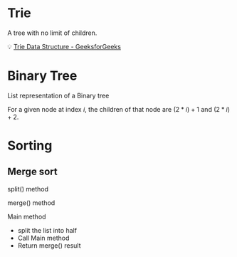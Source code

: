 # Trie

A tree with no limit of children. 

💡 [Trie Data Structure - GeeksforGeeks](https://www.geeksforgeeks.org/dsa/trie-insert-and-search/)

# Binary Tree

List representation of a Binary tree

For a given node at index $i$, the children of that node are $(2*i)+1$ and $(2*i)+2$.

# Sorting

## Merge sort

split() method

merge() method

Main method
* split the list into half
* Call Main method
* Return merge() result


